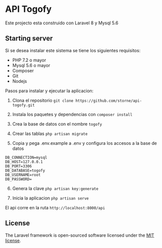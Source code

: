 # API Togofy 

Este projecto esta construido con Laravel 8 y Mysql 5.6

## Starting server

Si se desea instalar este sistema se tiene los siguientes requisitos:
- PHP 7.2 o mayor
- Mysql 5.6 o mayor
- Composer
- Git
- Nodejs

Pasos para instalar y ejecutar la aplicacion:

1. Clona el repositorio
`git clone https://github.com/storne/api-togofy.git`

2. Instala los paquetes y dependencias con
`composer install`

3. Crea la base de datos con el nombre `togofy`

4. Crear las tablas
`php artisan migrate`

5. Copia y pega .env.example a .env y configura los accesos a la base de datos
``` 
DB_CONNECTION=mysql
DB_HOST=127.0.0.1
DB_PORT=3306
DB_DATABASE=togofy
DB_USERNAME=root
DB_PASSWORD=
``` 

6. Genera la clave
`php artisan key:generate`

7. Inicia la aplicacion
`php artisan serve`

El api corre en la ruta `http://localhost:8000/api`


## License

The Laravel framework is open-sourced software licensed under the [MIT license](https://opensource.org/licenses/MIT).
